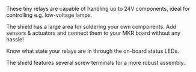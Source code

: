 <FeatureList>

<Feature title="Low Signal Relay" image="power">

These tiny relays are capable of handling up to 24V components, ideal for controlling e.g. low-voltage lamps. 

  <FeatureLink variant="primary" title="Documentation" url="/tutorials/mkr-relay-proto-shield/mkr-relay-shield-basic"/>

</Feature>

<Feature title="Prototyping" image="configurability">

The shield has a large area for soldering your own components. Add sensors & actuators and connect them to your MKR board without any hassle!

</Feature>


<Feature title="Status LEDs" image="led">

Know what state your relays are in through the on-board status LEDs.

</Feature>

<Feature title="Screw Terminals" image="configurability">

The shield features several screw terminals for a more robust assembly.

</Feature>

</FeatureList>